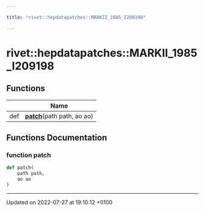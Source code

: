```yaml
---

title: "rivet::hepdatapatches::MARKII_1985_I209198"

---
```


# rivet::hepdatapatches::MARKII_1985_I209198



## Functions

|                | Name           |
| -------------- | -------------- |
| def | **[patch](http://example.org/namespaces/namespacerivet_1_1hepdatapatches_1_1markii__1985__i209198/#function-patch)**(path path, ao ao) |


## Functions Documentation

### function patch

```python
def patch(
    path path,
    ao ao
)
```






-------------------------------

Updated on 2022-07-27 at 19:10:12 +0100